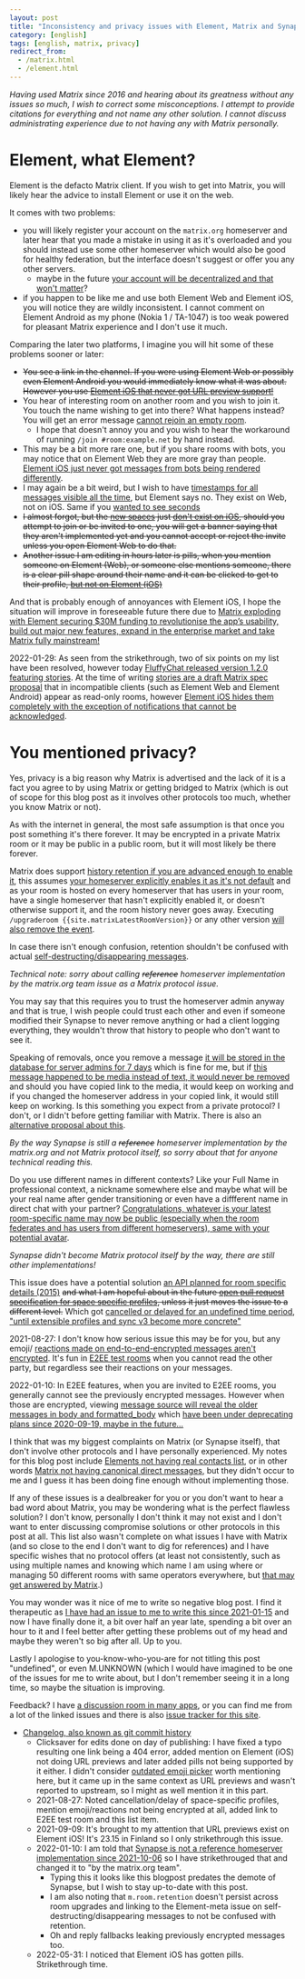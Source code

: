 ```yaml
---
layout: post
title: "Inconsistency and privacy issues with Element, Matrix and Synapse"
category: [english]
tags: [english, matrix, privacy]
redirect_from:
  - /matrix.html
  - /element.html
---
```


*Having used Matrix since 2016 and hearing about its greatness without any
 issues so much, I wish to correct some misconceptions. I attempt to provide
 citations for everything and not name any other solution. I cannot discuss
 administrating experience due to not having any with Matrix personally.*

# Element, what Element?

Element is the defacto Matrix client. If you wish to get into Matrix, you
will likely hear the advice to install Element or use it on the web.

It comes with two problems:

* you will likely register your account on the `matrix.org` homeserver and
  later hear that you made a mistake in using it as it's overloaded and you
  should instead use some other homeserver which would also be good for
  healthy federation, but the interface doesn't suggest or offer you any
  other servers.
  * maybe in the future [your account will be decentralized and that won't matter](https://github.com/matrix-org/matrix-spec/issues/246)?
* if you happen to be like me and use both Element Web and Element iOS, you
  will notice they are wildly inconsistent. I cannot comment on Element
  Android as my phone (Nokia 1 / TA-1047) is too weak powered for pleasant
  Matrix experience and I don't use it much.

Comparing the later two platforms, I imagine you will hit some of these
problems sooner or later:

* <s>You see a link in the channel. If you were using Element Web or
  possibly even Element Android you would immediately know what it was
  about. However you use <a href="https://github.com/vector-im/element-ios/issues/888">Element iOS that never got URL preview support!</a></s>
* You hear of interesting room on another room and you wish to join it. You
  touch the name wishing to get into there? What happens instead? You will get
  an error message [cannot rejoin an empty room](https://github.com/vector-im/element-ios/issues/1066).
  * I hope that doesn't annoy you and you wish to hear the workaround of
    running `/join #room:example.net` by hand instead.
* This may be a bit more rare one, but if you share rooms with bots, you may
  notice that on Element Web they are more gray than people. [Element iOS just never got messages from bots being rendered differently](https://github.com/vector-im/element-ios/issues/882).
* I may again be a bit weird, but I wish to have [timestamps for all messages visible all the time](https://github.com/vector-im/element-ios/issues/524),
  but Element says no. They exist on Web, not on iOS. Same if you [wanted to see seconds](https://github.com/vector-im/element-ios/issues/3901)
* <s>I almost forgot, but the <a href="https://element.io/blog/spaces-the-next-frontier/">new spaces</a>
  just <a href="https://github.com/vector-im/element-ios/issues?q=label%3AA-Spaces+">don't exist on iOS</a>,
  should you attempt to join or be invited to one, you will get a banner
  saying that they aren't implemented yet and you cannot accept or reject
  the invite unless you open Element Web to do that.</s>
* <s>Another issue I am editing in hours later is pills, when you mention
  someone on Element (Web), or someone else mentions someone, there is a clear
  pill shape around their name and it can be clicked to get to their profile,
  <a href="https://github.com/vector-im/element-ios/issues/3526">but not on Element (iOS)</a></s>

And that is probably enough of annoyances with Element iOS, I hope the
situation will improve in foreseeable future there due to
[Matrix exploding with Element securing $30M funding to revolutionise the app’s usability, build out major new features, expand in the enterprise market and take Matrix fully mainstream!](https://element.io/blog/element-raises-30m-as-matrix-explodes/)

2022-01-29: As seen from the strikethrough, two of six points on my list have
been resolved, however today [FluffyChat released version 1.2.0 featuring stories](https://ko-fi.com/post/Whats-new-in-FluffyChat-1-2-0-Z8Z09LEO7).
At the time of writing [stories are a draft Matrix spec proposal](https://github.com/matrix-org/matrix-spec-proposals/pull/3588)
that in incompatible clients (such as Element Web and Element Android) appear as
read-only rooms, however [Element iOS hides them completely with the exception of notifications that cannot be acknowledged](https://github.com/vector-im/element-ios/issues/5455).

# You mentioned privacy?

Yes, privacy is a big reason why Matrix is advertised and the lack of it is
a fact you agree to by using Matrix or getting bridged to Matrix (which is
out of scope for this blog post as it involves other protocols too much,
whether you know Matrix or not).

As with the internet in general, the most safe assumption is that once you
post something it's there forever. It may be encrypted in a private Matrix
room or it may be public in a public room, but it will most likely be there
forever.

Matrix does support [history retention if you are advanced enough to enable it](https://brendan.abolivier.bzh/matrix-retention-policies/),
this assumes [your homeserver explicitly enables it as it's not default](https://github.com/matrix-org/synapse/blob/ba5287f5e8be150551824493b3ad685dde00a543/docs/sample_config.yaml#L481-L484)
and as your room is hosted on every homeserver that has users in your room,
have a single homeserver that hasn't explicitly enabled it, or doesn't otherwise support it, and the room
history never goes away. Executing `/upgraderoom {{site.matrixLatestRoomVersion}}` or any other version [will also remove the event](https://github.com/matrix-org/synapse/issues/11279).

In case there isn't enough confusion, retention shouldn't be confused with actual [self-destructing/disappearing messages](https://github.com/vector-im/element-meta/issues/82).

*Technical note: sorry about calling <s>reference</s> homeserver implementation by the matrix.org team issue
 as a Matrix protocol issue.*

You may say that this requires you to trust the homeserver admin anyway and
that is true, I wish people could trust each other and even if someone
modified their Synapse to never remove anything or had a client logging
everything, they wouldn't throw that history to people who don't want to see it.

Speaking of removals, once you remove a message [it will be stored in the database for server admins for 7 days](https://github.com/matrix-org/synapse/blob/ba5287f5e8be150551824493b3ad685dde00a543/docs/sample_config.yaml#L456-L461) which is fine for me, but if [this message happened to be media instead of text, it would never be removed](https://github.com/matrix-org/synapse/issues/1263) and should you have copied link to the media, it would keep on working
and if you changed the homeserver address in your copied link, it would still
keep on working. Is this something you expect from a private protocol? I don't, or I didn't before getting familiar with Matrix. There is also an [alternative proposal about this](https://github.com/matrix-org/matrix-spec-proposals/pull/2228).

*By the way Synapse is still a <s>reference</s> homeserver implementation by the matrix.org and not
 Matrix protocol itself, so sorry about that for anyone technical reading this.*

Do you use different names in different contexts? Like your Full Name in
professional context, a nickname somewhere else and maybe what will be your
real name after gender transitioning or even have a diffferent name in direct
chat with your partner? [Congratulations, whatever is your latest room-specific name may now be public (especially when the room federates and has users from different homeservers), same with your potential avatar](https://github.com/matrix-org/synapse/issues/5677).

*Synapse didn't become Matrix protocol itself by the way, there are still other implementations!*

This issue does have a potential solution [an API planned for room specific details (2015)](https://github.com/matrix-org/matrix-spec/issues/103)
<s>and what I am hopeful about in the future <a href="https://github.com/matrix-org/matrix-spec-proposals/pull/3189">open pull request specification for space specific profiles</a>,
unless it just moves the issue to a different level.</s> Which got [cancelled or delayed for an undefined time period](https://github.com/matrix-org/matrix-spec-proposals/pull/3189#issuecomment-905761797),
["until extensible profiles and sync v3 become more concrete"](https://github.com/matrix-org/matrix-spec-proposals/pull/1769)

2021-08-27: I don't know how serious issue this may be for you, but any emoji/
[reactions made on end-to-end-encrypted messages aren't encrypted](https://github.com/matrix-org/matrix-spec/issues/660).
It's fun in [E2EE test rooms](matrix:r/megolm:matrix.org?action=join) when you cannot read the other party, but
regardless see their reactions on your messages.

2022-01-10: In E2EE features, when you are invited to E2EE rooms, you generally
cannot see the previously encrypted messages. However when those are encrypted,
viewing [message source will reveal the older messages in body and formatted_body](https://github.com/matrix-org/matrix-spec/issues/368)
which [have been under deprecating plans since 2020-09-19, maybe in the future...](https://github.com/matrix-org/matrix-spec-proposals/pull/2781)

I think that was my biggest complaints on Matrix (or Synapse itself), that
don't involve other protocols and I have personally experienced. My notes
for this blog post include [Elements not having real contacts list](https://github.com/vector-im/element-web/issues/4488),
or in other words [Matrix not having canonical direct messages](https://github.com/matrix-org/matrix-spec-proposals/pull/2199),
but they didn't occur to me and I guess it has been doing fine enough without
implementing those.

If any of these issues is a dealbreaker for you or you don't want to hear
a bad word about Matrix, you may be wondering what is the perfect flawless
solution? I don't know, personally I don't think it may not exist and I don't
want to enter discussing compromise solutions or other protocols in this post
at all. This list also wasn't complete on what issues I have with Matrix
(and so close to the end I don't want to dig for references) and I have
specific wishes that no protocol offers (at least not consistently,
such as using multiple names and knowing which name I am using where or managing
50 different rooms with same operators everywhere, but [that may get answered by Matrix](https://github.com/matrix-org/matrix-spec-proposals/pull/2962).)

You may wonder was it nice of me to write so negative blog post. I find it
therapeutic as [I have had an issue to me to write this since 2021-01-15](https://github.com/Mikaela/mikaela.github.io/issues/230)
and now I have finally done it, a bit over half an year late,
spending a bit over an hour to it and I feel better after getting these problems
out of my head and maybe they weren't so big after all. Up to you.

Lastly I apologise to you-know-who-you-are for not titling this post "undefined",
or even M.UNKNOWN (which I would have imagined to be one of the issues for me to write about, but
I don't remember seeing it in a long time, so maybe the situation is improving.

Feedback? I have [a discussion room in many apps](https://mikaela.info/discuss),
or you can find me from a lot of the linked issues and there is also [issue tracker for this site](https://github.com/Mikaela/mikaela.github.io/issues).

* [Changelog, also known as git commit history](https://github.com/Mikaela/mikaela.github.io/commits/master/blog/_posts/2021-08-03-matrix-perfect-privacy-not.md)
  * Clicksaver for edits done on day of publishing: I have fixed a typo resulting one
    link being a 404 error, added mention on Element (iOS) not doing URL previews
    and later added pills not being supported by it either. I didn't consider
    [outdated emoji picker](https://github.com/vector-im/element-ios/issues/4654)
    worth mentioning here, but it came up in the same context as URL previews
    and wasn't reported to upstream, so I might as well mention it in this part.
  * 2021-08-27: Noted cancellation/delay of space-specific profiles,
    mention emoji/reactions not being encrypted at all, added link to E2EE
    test room and this list item.
  * 2021-09-09: It's brought to my attention that URL previews exist on Element
    iOS! It's 23.15 in Finland so I only strikethrough this issue.
  * 2022-01-10: I am told that [Synapse is not a reference homeserver implementation since 2021-10-06](https://github.com/matrix-org/synapse/pull/10971#event-5418418970)
    so I have strikethrouged that and changed it to "by the matrix.org team".
    * Typing this it looks like this blogpost predates the demote of Synapse, but
      I wish to stay up-to-date with this post.
    * I am also noting that `m.room.retention` doesn't persist across room upgrades
      and linking to the Element-meta issue on self-destructing/disappearing messages
      to not be confused with retention.
    * Oh and reply fallbacks leaking previously encrypted messages too.
  * 2022-05-31: I noticed that Element iOS has gotten pills. Strikethrough time.
